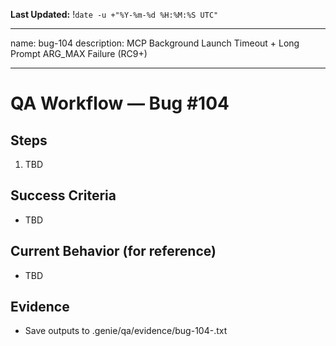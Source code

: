 **Last Updated:** !`date -u +"%Y-%m-%d %H:%M:%S UTC"`

---
name: bug-104
description: MCP Background Launch Timeout + Long Prompt ARG_MAX Failure (RC9+)

---

# QA Workflow — Bug #104

## Steps
1. TBD

## Success Criteria
- TBD

## Current Behavior (for reference)
- TBD

## Evidence
- Save outputs to .genie/qa/evidence/bug-104-<timestamp>.txt
